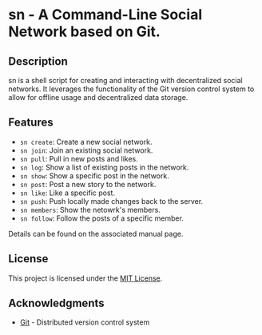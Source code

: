 # sn - A Command-Line Social Network based on Git.

## Description
sn is a shell script for creating and interacting with decentralized social networks. It leverages the functionality of the Git version control system to allow for offline usage and decentralized data storage.

## Features
- `sn create`: Create a new social network.
- `sn join`: Join an existing social network.
- `sn pull`: Pull in new posts and likes.
- `sn log`: Show a list of existing posts in the network.
- `sn show`: Show a specific post in the network.
- `sn post`: Post a new story to the network.
- `sn like`: Like a specific post.
- `sn push`: Push locally made changes back to the server.
- `sn members`: Show the netowrk's members.
- `sn follow`: Follow the posts of a specific member.

Details can be found on the associated manual page.

## License
This project is licensed under the [MIT License](https://github.com/jwwtc/sn/blob/master/LICENSE).

## Acknowledgments
- [Git](https://git-scm.com/) - Distributed version control system
